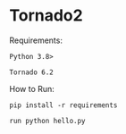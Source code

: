 # Tornado2
Requirements:

    Python 3.8>
    
    Tornado 6.2
 
 
How to Run:

    pip install -r requirements
    
    run python hello.py
